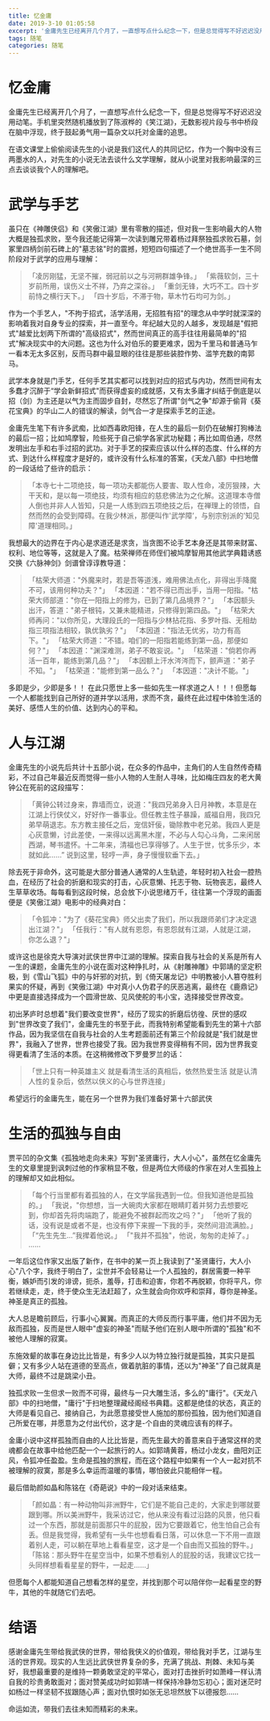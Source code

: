 ```yaml
---
title: 忆金庸
date: 2019-3-10 01:05:58
excerpt: '金庸先生已经离开几个月了，一直想写点什么纪念一下，但是总觉得写不好迟迟没用动笔。手机里突然随机播放到了陈淑桦的《笑江湖》，无数影视片段与书中桥段在脑中浮现，终于鼓起勇气用一篇杂文以托对金庸的追思。'
tags: 随笔
categories: 随笔
---
```


# 忆金庸
金庸先生已经离开几个月了，一直想写点什么纪念一下，但是总觉得写不好迟迟没用动笔。手机里突然随机播放到了陈淑桦的《笑江湖》，无数影视片段与书中桥段在脑中浮现，终于鼓起勇气用一篇杂文以托对金庸的追思。

在语文课堂上偷偷阅读先生的小说是我们这代人的共同记忆，作为一个胸中没有三两墨水的人，对先生的小说无法去谈什么文学理解，就从小说里对我影响最深的三点去谈谈我个人的理解吧。

# 武学与手艺
虽只在《神雕侠侣》和《笑傲江湖》里有零散的描述，但对我一生影响最大的人物大概是独孤求败，至今我还能记得第一次读到雕兄带着杨过拜祭独孤求败石墓，剑冢里四柄剑前石碑上的"墓志铭"时的震撼，短短四句描述了一个绝世高手一生不同阶段对于武学的应用与理解：

>「凌厉刚猛，无坚不摧，弱冠前以之与河朔群雄争锋。」
「紫薇软剑，三十岁前所用，误伤义士不祥，乃弃之深谷。」
「重剑无锋，大巧不工。四十岁前恃之横行天下。」
「四十岁后，不滞于物，草木竹石均可为剑。」

作为一个手艺人，"不拘于招式，活学活用，无招胜有招"的理念从中学时就深深的影响着我对自身专业的探索，并一直至今。年纪越大见的人越多，发现越是"假把式"越爱比划两下所谓的"高级招式"，然而世间真正的高手往往用最简单的"招式"解决现实中的大问题。这也为什么对伯乐的要更难求，因为千里马和普通马乍一看本无太多区别，反而马群中最显眼的往往是那些装腔作势、滥竽充数的南郭马。

武学本身就是门手艺，任何手艺其实都可以找到对应的招式与内功，然而世间有太多蠢才沉醉于“学会新鲜招式"而获得虚妄的成就感，又有太多庸才纠结于倒底是以招（剑）为主还是以气为主而固步自封，尽然忘了所谓"剑气之争"却源于偷背《葵花宝典》的华山二人的错误的解读，剑气合一才是探索手艺的正途。

金庸先生笔下有许多武痴，比如西毒欧阳锋，在人生的最后一刻仍在破解打狗棒法的最后一招；比如鸠摩智，险些死于自己偷学各家武功秘籍；再比如周伯通，尽然发明出左手和右手过招的武功。对于手艺的探索应该以什么样的态度、什么样的方式、到达什么样程度才是好的，或许没有什么标准的答案，《天龙八部》中扫地僧的一段话给了些许的启示：

>「本寺七十二项绝技，每一项功夫都能伤人要害、取人性命，凌厉狠辣，大干天和，是以每一项绝技，均须有相应的慈悲佛法为之化解。这道理本寺僧人倒也并非人人皆知，只是一人练到四五项绝技之后，在禅理上的领悟，自然而然的会受到障碍。在我少林派，那便叫作'武学障’，与别宗别派的'知见障'道理相同。」 

我想最大的边界在于内心是求道还是求贪，当贪图不论手艺本身还是其带来财富、权利、地位等等，这就是入了魔。枯荣禅师在师侄们被鸠摩智用其他武学典籍诱惑交换《六脉神剑》剑谱曾谆谆教导道：

>「枯荣大师道："外魔来时，若是吾等道浅，难用佛法点化，非得出手降魔不可，该用何种功夫？"」
「本因道："若不得已而出手，当用一阳指。"枯荣大师部道："你在一阳指上的修为，已到了第几品境界？"」
「本因额头出汗，答道："弟子根钝，又兼未能精进，只修得到第四品。"」
「枯荣大师再问："以你所见，大理段氏的一阳指与少林拈花指、多罗叶指、无相劫指三项指法相较，孰优孰劣？"」
「本因道："指法无优劣，功力有高下。"」
「枯荣大师道："不错。咱们的一阳指若能练到第一品，那便如何？"」
「本因道："渊深难测，弟子不敢妄说。"」
「枯荣道："倘若你再活一百年，能练到第几品？"」
「本因额上汗水涔涔而下，颤声道："弟子不知。"」
「枯荣道："能修到第一品么？"」
「本因道："决计不能。"」

多即是少，少即是多！！
在此只愿世上多一些如先生一样求道之人！！！但愿每一个人都能找到自己所好的道并学以活用，求而不贪，最终在此过程中体验生活的美好、感悟人生的价值、达到内心的平和。

# 人与江湖
金庸先生的小说先后共计十五部小说，在众多的作品中，主角们的人生自然传奇精彩，不过自己年最近反而觉得一些小人物的人生耐人寻味，比如梅庄四友的老大黄钟公在死前的这段描写：

>「黄钟公转过身来，靠墙而立，说道："我四兄弟身入日月神教，本意是在江湖上行侠仗义，好好作一番事业。但任教主性子暴躁，威福自用，我四兄弟早萌退志。东方教主接任之后，宠信奸佞，锄除教中老兄弟。我四人更是心灰意懒，讨此差使，一来得以远离黑木崖，不必与人勾心斗角，二来闲居西湖，琴书遣怀。十二年来，清福也已享得够了。人生于世，忧多乐少，本就如此……” 说到这里，轻哼一声，身子慢慢软垂下去。」

除去死于非命外，这可能是大部分普通人通常的人生轨迹，年轻时初入社会一腔热血，在经历了社会的折磨和现实的打击，心灰意懒、托志于物、玩物丧志，最终人生草草收场。每每看到这段时候，总会放下小说思绪万千，往往第一个浮现的画面便是《笑傲江湖》电影中的经典对白：

>「令狐冲："为了《葵花宝典》师父出卖了我们，所以我跟师弟们才决定退出江湖？"」
「任我行："有人就有恩怨，有恩怨就有江湖，人就是江湖，你怎么退？"」

或许这也是徐克大导演对武侠世界中江湖的理解。探索自我与社会的关系是所有人一生的课题，金庸先生的小说在面对这种挣扎时，从《射雕神雕》中郭靖的坚定积极，到《雪山飞狐》中的与奸邪的对抗，到《倚天屠龙记》中明教被小人篡夺胜利果实的怀疑，再到《笑傲江湖》中对真小人伪君子的厌恶逃离，最终在《鹿鼎记》中更是直接选择成为一个圆滑世故、见风使舵的韦小宝，选择接受世界改变。

初出茅庐时总想着"我们要改变世界"，经历了现实的折磨后彷徨、厌世的感叹到"世界改变了我们"，金庸先生的书至于此，而我特别希望能看到先生的第十六部作品，因为我坚信在自我与社会的人生考题面前还有第三个阶段就是"我们就是世界"，我融入了世界，世界也接受了我。因为我世界变得稍有不同，因为世界我变得更看清了生活的本质。在这稍微修改下罗曼罗兰的话：

>「世上只有一种英雄主义
就是看清生活的真相后，依然热爱生活
就是认清人性的复杂后，依然以侠义的心与世界连接」

希望远行的金庸先生，能在另一个世界为我们准备好第十六部武侠

# 生活的孤独与自由

贾平凹的杂文集《孤独地走向未来》写到"圣贤庸行，大人小心"，虽然在忆金庸先生的文章里提到讽刺过他的作家稍显不敬，但是两位大师级的作家在对人生孤独上的理解却又如此相似。

>「每个行当里都有着孤独的人，在文学届我遇到一位。但我知道他是孤独的。」
「我说，"你想想，当一大碗肉大家都在眼睛盯着并努力去想要吃到，你却首先将肉端跑了，能避免不被群起而攻之吗？"」
「他听了我的话，没有说是或者不是，也没有停下来握一下我的手，突然间泪流满脸。」
「“先生先生...”我撵着他说。」
「"我并不孤独"，他说，匆匆的走掉了。」
……

一年后这位作家又出版了新作，在书中的某一页上我读到了"圣贤庸行，大人小心"八个字，我终于明白了，尘世并不会轻易让一个人孤独的，群居需要一种平衡，嫉妒而引发的诽谤，扼杀，羞辱，打击和迫害，你若不再脱颖，你将平凡，你若继续走，走，终于使众生无法赶超了，众生就会向你欢呼和崇拜，尊你是神圣。神圣是真正的孤独。

大人总是瞻前顾后，行事小心翼翼。而真正的大师反而行事平庸，他们并不因为无敌而孤独，反而是世人眼中"虚妄的神圣"而赋予他们在别人眼中所谓的"孤独"和不被他人理解的寂寞。

东施效颦的故事在身边比比皆是，有多少人以为特立独行就是孤独，其实只是孤僻；又有多少人站在道德的至高点，做着肮脏的事情，还以为"神圣"了自己就真是大师，最终不过是跳梁小丑。

独孤求败一生但求一败而不可得，最终与一只大雕生活，多么的"庸行"。《天龙八部》中的扫地僧，"庸行"于扫地整理藏经阁经书典籍。这都是绝佳的状态，真正的大师是看见自己、接纳自己，为此愿意接受世人施加的那份孤独，因为他们知道自己所爱在哪，并愿意为之付出代价，这才是-个自由的灵魂应该有的样子。

金庸小说中这样孤独而自由的人比比皆是，而先生最大的善意来自于通常这样的灵魂都会在故事中给他匹配一个一起旅行的人。如郭靖黄蓉，杨过小龙女，曲阳刘正风，令狐冲任盈盈。生命是孤独的旅程，而在这个路程中如果有一个人一起对抗不被理解的寂寞，那是多么幸运而温暖的事情，哪怕彼此只能相伴一程。

最后借助颜如晶和陈铭在《奇葩说》中的一段对话来结束。

>「颜如晶：有一种动物叫非洲野牛，它们是不能自己走的，大家走到哪就要跟到哪。所以美洲野牛，我采访过它，他从来没有看过沿路的风景，他只看过一个东西，那就是前面那只牛的屁股，因为它要跟着它，他生怕自己会有丢。但是我觉得，我希望有一头牛也想看看日落，可以休息一下不用一直跟着别人走，可以躺在草地上看看星空，这才是一个自由而又孤独的野牛。」
「陈铭：那头野牛在星空当中，如果不想看别人的屁股的话，我建议它找一头同样想看看星星的野牛，一起走……」

但愿每个人都能知道自己想看怎样的星空，并找到那个可以陪伴你一起看星空的野牛，其他的牛就随它们去吧。

# 结语
感谢金庸先生带给我武侠的世界，带给我侠义的价值观，带给我对手艺，江湖与生活的世界观。现实的人生远比武侠世界复杂的多，充满了挑战、荆棘、未知与美好，我想最重要的是维持一颗勇敢坚定的平常心，面对打击挫折时如萧峰一样认清自我的珍贵勇敢面对；面对赞美成功时如郭靖一样保持冷静勿忘初心；面对迷茫时如杨过一样坚韧不拔跟随心声；面对仇恨时如张无忌坦然放下以德报怨……

命运如流，带我们去往未知而精彩的未来。
